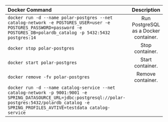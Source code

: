 | Docker Command	                                                                                                                                                                                             |              Description              |
|:------------------------------------------------------------------------------------------------------------------------------------------------------------------------------------------------------------|:-------------------------------------:|
| `docker run -d --name polar-postgres --net catalog-network -e POSTGRES_USER=user -e POSTGRES_PASSWORD=password -e POSTGRES_DB=polardb_catalog -p 5432:5432 postgres:14`                                     | Run PostgreSQL as a Docker container. |
| `docker stop polar-postgres`                                                                                                                                                                                |            Stop container.            | 
| `docker start polar-postgres`                                                                                                                                                                               |           Start container.            |
| `docker remove -fv polar-postgres`                                                                                                                                                                          |           Remove container.           |
| `docker run -d --name catalog-service --net catalog-network -p 9001:9001 -e SPRING_DATASOURCE_URL=jdbc:postgresql://polar-postgres:5432/polardb_catalog -e SPRING_PROFILES_AVTIVE=testdata catalog-service` |                                       |
